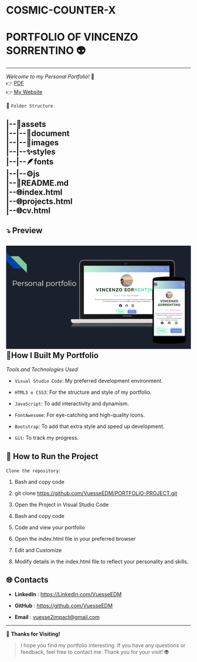 # COSMIC-COUNTER-X


# PORTFOLIO OF VINCENZO SORRENTINO 👽 
---
 



*Welcome to my Personal Portfolio!* 🚀     
👉 [PDF](https://github.com/VuesseEDM/PORTFOLIO-PROJECT/blob/main/assets/documents/Portfolio.pdf)    
👉 [My Website](https://vuesseedm.github.io/PORTFOLIO-PROJECT/)       




📂 ```Folder Structure```   

|--📁assets  
|--|--📃document     
|--|--🌈images       
|--|--✨styles      
|--|--🪶fonts   
|--|--⚙️js            
|--📖README.md     
|--🌐index.html      
|--🌐projects.html     
|--🌐cv.html 
---

 ## ⤵️  Preview  

![PREVIEW](https://github.com/VuesseEDM/PORTFOLIO-PROJECT/blob/main/assets/documents/DOC.png)   
 🔧**How I Built My Portfolio** 
---
*Tools and Technologies Used*


- ```Visual Studio Code```: My preferred development environment.  



- ```HTML5 e CSS3```: For the structure and style of my portfolio.


- ```JavaScript```: To add interactivity and dynamism. 


- ```FontAwesome```: For eye-catching and high-quality icons.

  
 - ```Bootstrap```:  To add that extra style and speed up development.

  
 
- ```Git```:  To track my progress.


🚀 **How to Run the Project**  
---

```Clone the repository```:  


1. Bash and copy code

2. git clone https://github.com/VuesseEDM/PORTFOLIO-PROJECT.git   

3. Open the Project in Visual Studio Code   

4. Bash and copy code   


5.  Code and view your portfolio   

6. Open the index.html file in your preferred browser   

7. Edit and Customize   


8. Modify details in the index.html file to reflect your personality and skills.    

🌐 **Contacts**  
---

- **LinkedIn**  : https://LinkedIn.com/VuesseEDM

- **GitHub**  : https://github.com/VuesseEDM

- **Email**  : vuesse2impact@gmail.com
---

🙌 **Thanks for Visiting!**

> I hope you find my portfolio interesting. If you have any questions or feedback, feel free to contact me. Thank you for your visit!  👽
